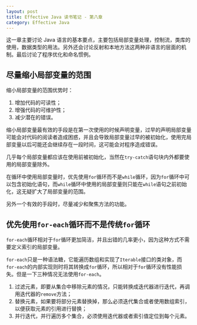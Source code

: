 ```yaml
---
layout: post
title: Effective Java 读书笔记 - 第八章
category: Effective Java
---
```

这一章主要讨论 Java 语言的基本要点，主要包括局部变量处理，控制流，类库的使用，数据类型的用法。另外还会讨论反射和本地方法这两种非语言的层面的机制。最后讨论了程序优化和命名惯例。

## 尽量缩小局部变量的范围

缩小局部变量的范围优势时：
1. 增加代码的可读性；
2. 增强代码的可维护性；
3. 减少潜在的错误。

缩小局部变量最有效的手段是在第一次使用的时候声明变量，过早的声明局部变量可能会对代码的阅读者造成困惑，并且会导致局部变量过早的被初始化，使用完局部变量以后可能还会继续存在一段时间，这可能会对程序造成错误。

几乎每个局部变量都应该在使用前被初始化，当然在`try-catch`语句块内外都要使用的局部变量除外。

在循环中使用局部变量时，优先使用`for`循环而不是`while`循环，因为`for`循环中可以包含初始化语句，而`while`循环中使用的局部变量则只能在`while`语句之前初始化，这无疑扩大了局部变量的范围。

另外一个有效的手段时，尽量减少和聚焦方法的功能。

## 优先使用`for-each`循环而不是传统`for`循环

`for-each`循环相对于`for`循环更加简洁，并且出错的几率更小，因为这种方式不需要定义索引的局部变量。

`for-each`只是一种语法糖，它能遍历数组和实现了`Iterable`接口的类对象，而`for-each`的内部实现则时将其转换成`for`循环，所以相对于`for`循环没有性能损失。但是一下三种情况无法使用`for-each`。

1. 过滤元素，即要从集合中移除元素的情况，只能转换成迭代器进行迭代，再调用迭代器的`remove`方法；
2. 替换元素，如果要将部分元素替换掉，那么必须迭代集合或者使用数组索引，以便获取元素的引用进行替换；
3. 并行迭代，并行遍历多个集合，必须使用迭代器或者索引值定位到每个元素。